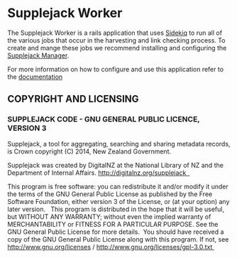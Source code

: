 # Supplejack Worker

The Supplejack Worker is a rails application that uses [Sidekiq](http://sidekiq.org/) to run all of the various jobs that occur in the harvesting and link checking process. To create and mange these jobs we recommend installing and configuring the [Supplejack Manager](https://github.com/DigitalNZ/supplejack_manager).

For more information on how to configure and use this application refer to the [documentation](http://digitalnz.github.io/supplejack)

## COPYRIGHT AND LICENSING  

### SUPPLEJACK CODE - GNU GENERAL PUBLIC LICENCE, VERSION 3  

Supplejack, a tool for aggregating, searching and sharing metadata records, is Crown copyright (C) 2014, New Zealand Government. 

Supplejack was created by DigitalNZ at the National Library of NZ and the Department of Internal Affairs. http://digitalnz.org/supplejack  

This program is free software: you can redistribute it and/or modify it under the terms of the GNU General Public License as published by the Free Software Foundation, either version 3 of the License, or (at your option) any later version.   This program is distributed in the hope that it will be useful, but WITHOUT ANY WARRANTY; without even the implied warranty of MERCHANTABILITY or FITNESS FOR A PARTICULAR PURPOSE. See the GNU General Public License for more details.  You should have received a copy of the GNU General Public License along with this program. If not, see http://www.gnu.org/licenses / http://www.gnu.org/licenses/gpl-3.0.txt 

